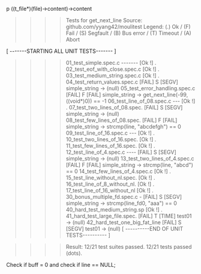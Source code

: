 p ((t_file*)(file)->content)->content

>>>> Tests for get_next_line
Source: github.com/yyang42/moulitest
Legend: (.) Ok / (F) Fail / (S) Segfault / (B) Bus error / (T) Timeout / (A) Abort

[ -------STARTING ALL UNIT TESTS------- ]
>>>> 01_test_simple.spec.c ------- [Ok !] .
>>>> 02_test_eof_with_close.spec.c [Ok !] .
>>>> 03_test_medium_string.spec.c  [Ok !] .
>>>> 04_test_return_values.spec.c  [FAIL] S [SEGV] simple_string -> (null)
>>>> 05_test_error_handling.spec.c [FAIL] F [FAIL] simple_string -> get_next_line(-99, ((void*)0)) == -1
>>>> 06_test_line_of_08.spec.c --- [Ok !] .
>>>> 07_test_two_lines_of_08.spec. [FAIL] S [SEGV] simple_string -> (null)
>>>> 08_test_few_lines_of_08.spec. [FAIL] F [FAIL] simple_string -> strcmp(line, "abcdefgh") == 0
>>>> 09_test_line_of_16.spec.c --- [Ok !] .
>>>> 10_test_two_lines_of_16.spec. [Ok !] .
>>>> 11_test_few_lines_of_16.spec. [Ok !] .
>>>> 12_test_line_of_4.spec.c ---- [FAIL] S [SEGV] simple_string -> (null)
>>>> 13_test_two_lines_of_4.spec.c [FAIL] F [FAIL] simple_string -> strcmp(line, "abcd") == 0
>>>> 14_test_few_lines_of_4.spec.c [Ok !] .
>>>> 15_test_line_without_nl.spec. [Ok !] .
>>>> 16_test_line_of_8_without_nl. [Ok !] .
>>>> 17_test_line_of_16_without_nl [Ok !] .
>>>> 30_bonus_multiple_fd.spec.c - [FAIL] S [SEGV] simple_string -> strcmp(line_fd0, "aaa") == 0
>>>> 40_hard_test_medium_string.sp [Ok !] .
>>>> 41_hard_test_large_file.spec. [FAIL] T [TIME] test01 -> (null)
>>>> 42_hard_test_one_big_fat_line [FAIL] S [SEGV] test01 -> (null)
[ ----------END OF UNIT TESTS---------- ]

>>>> Result: 12/21 test suites passed. 12/21 tests passed (dots).

Check if buff = 0
and check if line == NULL;